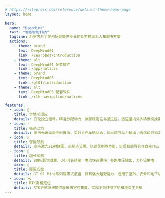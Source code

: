 ```yaml
---
# https://vitepress.dev/reference/default-theme-home-page
layout: home

hero:
  name: "DeepMind"
  text: "智能智能科技"
  tagline: 为室内外全地形场景提供专业的自主移动无人车解决方案
  actions:
    - theme: brand
      text: DeepMind01
      link: /searobot/introduction
    - theme: alt
      text: DeepMind01 配套软件
      link: /app/notices
    - theme: brand
      text: DeepMind03
      link: /gt01/introduction
    - theme: alt
      text: DeepMind03 配套软件
      link: /rtk-navigation/notices

features:
  - icon: 🚀
    title: 全地形适应
    details: 四轮独立驱动，精准分配动力，兼顾稳定性与通过性，适应室内外多场景切换需求
  - icon: ⚡️
    title: 强劲动力
    details: 采用先进运动控制算法，实时监控车辆状态，动态调节动力输出，确保运行稳定性
  - icon: 🧠
    title: 智能导航
    details: 支持激光SLAM建图、巡航点设置、轨迹录制等功能，实现智能导航与自主作业
  - icon: 🔋
    title: 超长续航
    details: 80KG超大载重，3小时长续航，电池快速更换，多路电压输出，为外设供电
  - icon: 🚜
    title: 履带底盘
    details: GT-01 Mini系列履带式底盘，具有强大越野能力，适用于室外、农业和地下坑道等场景
  - icon: 🛰️
    title: RTK高精定位
    details: RTK导航系统提供厘米级定位精度，实现复杂环境下的精准自主导航
---
```


